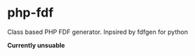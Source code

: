 php-fdf
=======

Class based PHP FDF generator. Inpsired by fdfgen for python

**Currently unsuable**
